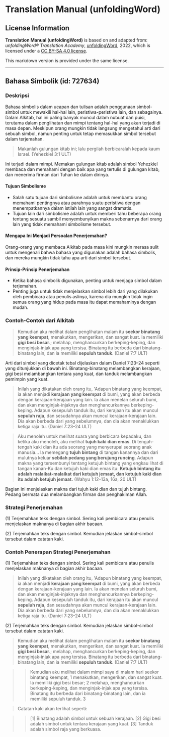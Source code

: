 # Translation Manual (unfoldingWord)

## License Information

**Translation Manual (unfoldingWord)** is based on and adapted from: _unfoldingWord® Translation Academy_, [unfoldingWord](https://unfoldingword.org/utw), 2022, which is licensed under a [CC BY-SA 4.0 license](https://creativecommons.org/licenses/by-sa/4.0/legalcode.en).

This markdown version is provided under the same license.



--------------------------------

## Bahasa Simbolik (id: 727634)

### Deskripsi

Bahasa simbolis dalam ucapan dan tulisan adalah penggunaan simbol\-simbol untuk mewakili hal\-hal lain, peristiwa\-peristiwa lain, dan sebagainya. Dalam Alkitab, hal ini paling banyak muncul dalam nubuat dan puisi, terutama dalam penglihatan dan mimpi tentang hal\-hal yang akan terjadi di masa depan. Meskipun orang mungkin tidak langsung mengetahui arti dari sebuah simbol, namun penting untuk tetap memasukkan simbol tersebut dalam terjemahan.

> Makanlah gulungan kitab ini; lalu pergilah berbicaralah kepada kaum Israel. (Yehezkiel 3:1 ULT)

Ini terjadi dalam mimpi. Memakan gulungan kitab adalah simbol Yehezkiel membaca dan memahami dengan baik apa yang tertulis di gulungan kitab, dan menerima firman dari Tuhan ke dalam dirinya.

#### Tujuan Simbolisme

* Salah satu tujuan dari simbolisme adalah untuk membantu orang memahami pentingnya atau parahnya suatu peristiwa dengan menempatkannya dalam istilah lain yang sangat dramatis.
* Tujuan lain dari simbolisme adalah untuk memberi tahu beberapa orang tentang sesuatu sambil menyembunyikan makna sebenarnya dari orang lain yang tidak memahami simbolisme tersebut.

#### Mengapa Ini Menjadi Persoalan Penerjemahan?

Orang\-orang yang membaca Alkitab pada masa kini mungkin merasa sulit untuk mengenali bahwa bahasa yang digunakan adalah bahasa simbolis, dan mereka mungkin tidak tahu apa arti dari simbol tersebut.

#### Prinsip\-Prinsip Penerjemahan

* Ketika bahasa simbolik digunakan, penting untuk menjaga simbol dalam terjemahan.
* Penting juga untuk tidak menjelaskan simbol lebih dari yang dilakukan oleh pembicara atau penulis aslinya, karena dia mungkin tidak ingin semua orang yang hidup pada masa itu dapat memahaminya dengan mudah.

### Contoh\-Contoh dari Alkitab

> Kemudian aku melihat dalam penglihatan malam itu **seekor binatang yang keempat**, menakutkan, mengerikan, dan sangat kuat. Ia memiliki **gigi besi besar**.; melahap, menghancurkan berkeping\-keping, dan menginjak\-injak apa yang tersisa. Binatang itu berbeda dari binatang\-binatang lain, dan ia memiliki **sepuluh tanduk**. (Daniel 7:7 ULT)

Arti dari simbol yang dicetak tebal dijelaskan dalam Daniel 7:23–24 seperti yang ditunjukkan di bawah ini. Binatang\-binatang melambangkan kerajaan, gigi besi melambangkan tentara yang kuat, dan tanduk melambangkan pemimpin yang kuat.

> Inilah yang dikatakan oleh orang itu, 'Adapun binatang yang keempat, ia akan menjadi **kerajaan yang keempat** di bumi, yang akan berbeda dengan kerajaan\-kerajaan yang lain. Ia akan menelan seluruh bumi, dan akan menginjak\-injaknya dan menghancurkannya berkeping\-keping. Adapun kesepuluh tanduk itu, dari kerajaan itu akan muncul **sepuluh raja**, dan sesudahnya akan muncul kerajaan\-kerajaan lain. Dia akan berbeda dari yang sebelumnya, dan dia akan menaklukkan ketiga raja itu. (Daniel 7:23–24 ULT)

> Aku menoleh untuk melihat suara yang berbicara kepadaku, dan ketika aku menoleh, aku melihat **tujuh kaki dian emas**. Di tengah\-tengah kaki dian itu ada seorang yang menyerupai seorang anak manusia... Ia memegang **tujuh bintang** di tangan kanannya dan dari mulutnya keluar **sebilah pedang yang berujung runcing**. Adapun makna yang tersembunyi tentang ketujuh bintang yang engkau lihat di tangan kanan\-Ku dan ketujuh kaki dian emas itu: **Ketujuh bintang itu adalah malaikat\-malaikat dari ketujuh jemaat, dan ketujuh kaki dian itu adalah ketujuh jemaat.** (Wahyu 1:12–13a, 16a, 20 ULT)

Bagian ini menjelaskan makna dari tujuh kaki dian dan tujuh bintang. Pedang bermata dua melambangkan firman dan penghakiman Allah.

### Strategi Penerjemahan

(1\) Terjemahkan teks dengan simbol. Sering kali pembicara atau penulis menjelaskan maknanya di bagian akhir bacaan.

(2\) Terjemahkan teks dengan simbol. Kemudian jelaskan simbol\-simbol tersebut dalam catatan kaki.

### Contoh Penerapan Strategi Penerjemahan

(1\) Terjemahkan teks dengan simbol. Sering kali pembicara atau penulis menjelaskan maknanya di bagian akhir bacaan.

> Inilah yang dikatakan oleh orang itu, 'Adapun binatang yang keempat, ia akan menjadi **kerajaan yang keempat** di bumi, yang akan berbeda dengan kerajaan\-kerajaan yang lain. Ia akan menelan seluruh bumi, dan akan menginjak\-injaknya dan menghancurkannya berkeping\-keping. Adapun kesepuluh tanduk itu, dari kerajaan itu akan muncul **sepuluh raja**, dan sesudahnya akan muncul kerajaan\-kerajaan lain. Dia akan berbeda dari yang sebelumnya, dan dia akan menaklukkan ketiga raja itu. (Daniel 7:23–24 ULT)

(2\) Terjemahkan teks dengan simbol. Kemudian jelaskan simbol\-simbol tersebut dalam catatan kaki.

> Kemudian aku melihat dalam penglihatan malam itu **seekor binatang yang keempat**, menakutkan, mengerikan, dan sangat kuat. Ia memiliki **gigi besi besar**.; melahap, menghancurkan berkeping\-keping, dan menginjak\-injak apa yang tersisa. Binatang itu berbeda dari binatang\-binatang lain, dan ia memiliki **sepuluh tanduk**. (Daniel 7:7 ULT)

> > Kemudian aku melihat dalam mimpi saya di malam hari seekor binatang keempat, 1 menakutkan, mengerikan, dan sangat kuat. Ia memiliki gigi besi besar; 2 melahap, menghancurkan berkeping\-keping, dan menginjak\-injak apa yang tersisa. Binatang itu berbeda dari binatang\-binatang lain, dan ia memiliki sepuluh tanduk. 3

> Catatan kaki akan terlihat seperti:

> > \[1] Binatang adalah simbol untuk sebuah kerajaan. \[2] Gigi besi adalah simbol untuk tentara kerajaan yang kuat. \[3] Tanduk adalah simbol raja yang berkuasa.


